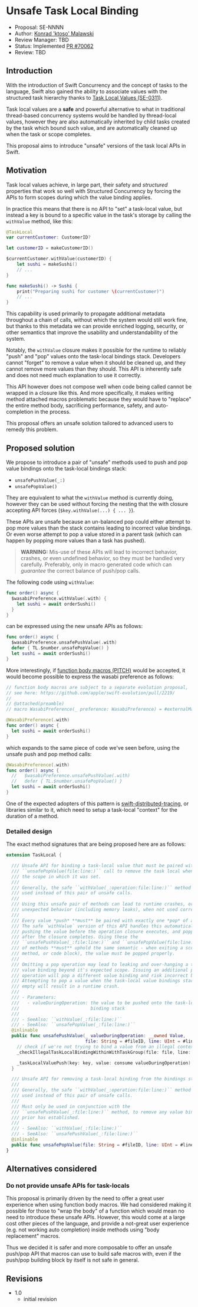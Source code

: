 # Unsafe Task Local Binding

* Proposal: SE-NNNN
* Author: [Konrad 'ktoso' Malawski](https://github.com/ktoso)
* Review Manager: TBD
* Status: Implemented [PR #70062](https://github.com/apple/swift/pull/70062)
* Review: TBD

## Introduction

With the introduction of Swift Concurrency and the concept of tasks to the language, Swift also gained the ability to
associate values with the structured task hierarchy thanks to [Task Local Values (SE-0311)](https://github.com/apple/swift-evolution/blob/main/proposals/0311-task-locals.md).

Task local values are a **safe** and powerful alternative to what in traditional thread-based concurrency systems
would be handled by thread-local values, however they are also automatically inherited by child tasks created
by the task which bound such value, and are automatically cleaned up when the task or scope completes.

This proposal aims to introduce "unsafe" versions of the task local APIs in Swift.

## Motivation

Task local values achieve, in large part, their safety and _structured_ properties that work so well with
Structured Concurrency by forcing the APIs to form scopes during which the value binding applies.

In practice this means that there is no API to "set" a task-local value, but instead a key is bound to a specific value
in the task's storage by calling the `withValue` method, like this:

```swift
@TaskLocal
var currentCustomer: CustomerID?

let customerID = makeCustomerID()

$currentCustomer.withValue(customerID) {
    let sushi = makeSushi()
    // ... 
}

func makeSushi() -> Sushi {
    print("Preparing sushi for customer \(currentCustomer)")
    // ... 
}
```

This capability is used primarily to propagate additional metadata throughout a chain of calls, 
without which the system would still work fine, but thanks to this metadata we can provide
enriched logging, security, or other semantics that improve the usability and understandability of the system.

Notably, the `withValue` closure makes it possible for the runtime to reliably "push" and "pop" values onto the 
task-local bindings stack. Developers cannot "forget" to remove a value when it should be cleaned up, and they cannot
remove more values than they should. This API is inherently safe and does not need much explanation to use it correctly.

This API however does not compose well when code being called cannot be wrapped in a closure like this.
And more specifically, it makes writing method attached macros problematic because they would have to "replace"
the entire method body, sacrificing performance, safety, and auto-completion in the process.

This proposal offers an unsafe solution tailored to advanced users to remedy this problem.

## Proposed solution

We propose to introduce a pair of "unsafe" methods used to push and pop value bindings onto the task-local bindings stack:

- `unsafePushValue(_:)`
- `unsafePopValue()`

They are equivalent to what the `withValue` method is currently doing, however they can be used without forcing the 
nesting that the with closure accepting API forces (`$key.withValue(...) { ... }`).

These APIs are unsafe because an un-balanced pop could either attempt to pop more values than the stack contains 
leading to incorrect value bindings. Or even worse attempt to pop a value stored in a parent task (which can happen
by popping more values than a task has pushed). 

> **WARNING:** Mis-use of these APIs will lead to incorrect behavior, crashes, or even undefined behavior, so they must be handled very carefully. Preferably, only in macro generated code which can _guarantee_ the correct balance of push/pop calls.

The following code using `withValue`:

```swift
func order() async {
  $wasabiPreference.withValue(.with) {
    let sushi = await orderSushi()
  }
}
```

can be expressed using the new unsafe APIs as follows:

```swift
func order() async {
  $wasabiPreference.unsafePushValue(.with)
  defer { TL.$number.unsafePopValue() } 
  let sushi = await orderSushi() 
}
```

More interestingly, if [function body macros (PITCH)](https://forums.swift.org/t/function-body-macros/66471/72) would be accepted,
it would become possible to express the wasabi preference as follows:

```swift
// function body macros are subject to a separate evolution proposal,
// see here: https://github.com/apple/swift-evolution/pull/2219/
// 
// @attached(preamble)
// macro WasabiPreference(_ preference: WasabiPreference) = #externalMacro(...)

@WasabiPreference(.with)
func order() async {
  let sushi = await orderSushi() 
}
```

which expands to the same piece of code we've seen before, using the unsafe push and pop method calls:

```swift
@WasabiPreference(.with)
func order() async {
  //   $wasabiPreference.unsafePushValue(.with)
  //   defer { TL.$number.unsafePopValue() }
  let sushi = await orderSushi() 
}
```

One of the expected adopters of this pattern is [swift-distributed-tracing](https://github.com/apple/swift-distributed-tracing),
or libraries similar to it, which need to setup a task-local "context" for the duration of a method. 

### Detailed design

The exact method signatures that are being proposed here are as follows:

```swift
extension TaskLocal {

  /// Unsafe API for binding a task-local value that must be paired with an
  /// ``unsafePopValue(file:line:)`` call to remove the task local when exiting
  /// the scope in which it was set.
  ///
  /// Generally, the safe ``withValue(_:operation:file:line:)`` method should be
  /// used instead of this pair of unsafe calls.
  ///
  /// Using this unsafe pair of methods can lead to runtime crashes, or
  /// unexpected behavior (including memory leaks), when not used correctly.
  ///
  /// Every value *push* **must** be paired with exactly one *pop* of a value.
  /// The safe `withValue` version of this API handles this automatically by
  /// pushing the value before the operation closure executes, and popping it
  /// after the closure completes. Using these the
  /// ``unsafePushValue(_:file:line:)`` and ``unsafePopValue(file:line:)`` pair
  /// of methods **must** uphold the same semantic - when exiting a scope (e.g.
  /// method, or code block), the value must be popped properly.
  ///
  /// Omitting a pop operation may lead to leaking and over-hanging a task-local
  /// value binding beyond it's expected scope. Issuing an additional pop
  /// operation will pop a different value binding and risk incorrect behavior.
  /// Attempting to pop a value when the task-local value bindings stack is
  /// empty will result in a runtime crash.
  ///
  /// - Parameters:
  ///   - valueDuringOperation: the value to be pushed onto the task-local
  ///                           binding stack
  ///
  /// - SeeAlso: ``withValue(_:file:line:)``
  /// - SeeAlso: ``unsafePopValue(_:file:line:)``
  @inlinable
  public func unsafePushValue(_ valueDuringOperation: __owned Value,
                              file: String = #fileID, line: UInt = #line) {
    // check if we're not trying to bind a value from an illegal context; this may crash
    _checkIllegalTaskLocalBindingWithinWithTaskGroup(file: file, line: line)

    _taskLocalValuePush(key: key, value: consume valueDuringOperation)
  }

  /// Unsafe API for removing a task-local binding from the bindings stack.
  ///
  /// Generally, the safe ``withValue(_:operation:file:line:)`` method should be
  /// used instead of this pair of unsafe calls.
  ///
  /// Must only be used in conjunction with the
  /// ``unsafePushValue(_:file:line:)`` method, to remove any value binding the
  /// prior has established.
  ///
  /// - SeeAlso: ``withValue(_:file:line:)``
  /// - SeeAlso: ``unsafePushValue(_:file:line:)``
  @inlinable
  public func unsafePopValue(file: String = #fileID, line: UInt = #line)
}
```

## Alternatives considered

### Do not provide unsafe APIs for task-locals

This proposal is primarily driven by the need to offer a great user experience when using function body macros.
We had considered making it possible for those to "wrap the body" of a function which would mean no need to
introduce these unsafe APIs. However, this would come at a large cost other pieces of the language, 
and provide a not-great user experience (e.g. not working auto completion) inside methods using "body replacement" macros.

Thus we decided it is safer and more composable to offer an unsafe push/pop API that macros can use to build safe
macros with, even if the push/pop building block by itself is not safe in general.

## Revisions

- 1.0 
  - initial revision 